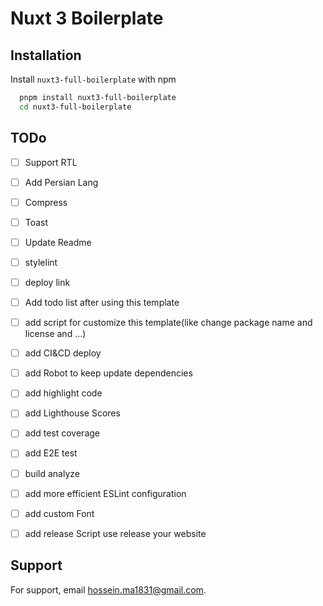 # Nuxt 3 Boilerplate


## Installation

Install `nuxt3-full-boilerplate` with npm

```bash
  pnpm install nuxt3-full-boilerplate
  cd nuxt3-full-boilerplate
```

## TODo

- [ ] Support RTL
- [ ] Add Persian Lang
- [ ] Compress
- [ ] Toast
- [ ] Update Readme
- [ ] stylelint
- [ ] deploy link
- [ ] Add todo list after using this template
- [ ] add script for customize this template(like change package name and license and ...)
- [ ] add CI&CD deploy
- [ ] add Robot to keep update dependencies
- [ ] add highlight code
- [ ] add Lighthouse Scores
- [ ] add test coverage
- [ ] add E2E test
- [ ] build analyze
- [ ] add more efficient ESLint configuration
- [ ] add custom Font
- [ ] add release Script use release your website


## Support

For support, email hossein.ma1831@gmail.com.
